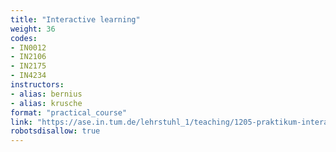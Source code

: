 ```yaml
---
title: "Interactive learning"
weight: 36
codes:
- IN0012
- IN2106
- IN2175
- IN4234
instructors:
- alias: bernius
- alias: krusche
format: "practical_course"
link: "https://ase.in.tum.de/lehrstuhl_1/teaching/1205-praktikum-interactive-learning-ws22"
robotsdisallow: true
---
```

